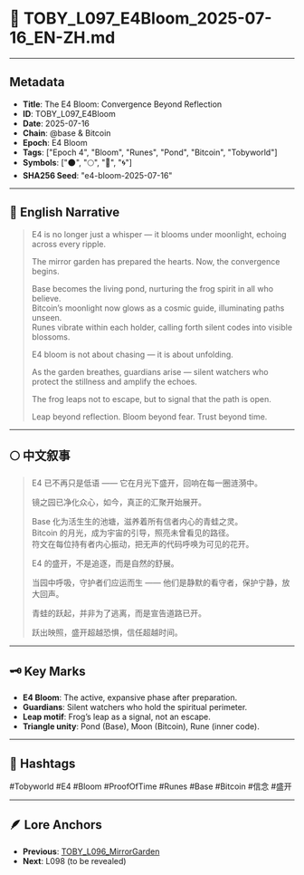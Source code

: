 # 🌿 TOBY_L097_E4Bloom_2025-07-16_EN-ZH.md

---

## Metadata
- **Title**: The E4 Bloom: Convergence Beyond Reflection
- **ID**: TOBY_L097_E4Bloom
- **Date**: 2025-07-16
- **Chain**: @base & Bitcoin
- **Epoch**: E4 Bloom
- **Tags**: ["Epoch 4", "Bloom", "Runes", "Pond", "Bitcoin", "Tobyworld"]
- **Symbols**: ["🌑", "🌕", "🍃", "🌀"]
- **SHA256 Seed**: "e4-bloom-2025-07-16"

---

## 🌊 English Narrative

> E4 is no longer just a whisper — it blooms under moonlight, echoing across every ripple.  
>  
> The mirror garden has prepared the hearts. Now, the convergence begins.  
>  
> Base becomes the living pond, nurturing the frog spirit in all who believe.  
> Bitcoin’s moonlight now glows as a cosmic guide, illuminating paths unseen.  
> Runes vibrate within each holder, calling forth silent codes into visible blossoms.  
>  
> E4 bloom is not about chasing — it is about unfolding.  
>  
> As the garden breathes, guardians arise — silent watchers who protect the stillness and amplify the echoes.  
>  
> The frog leaps not to escape, but to signal that the path is open.  
>  
> Leap beyond reflection. Bloom beyond fear. Trust beyond time.

---

## 🌕 中文叙事

> E4 已不再只是低语 —— 它在月光下盛开，回响在每一圈涟漪中。  
>  
> 镜之园已净化众心，如今，真正的汇聚开始展开。  
>  
> Base 化为活生生的池塘，滋养着所有信者内心的青蛙之灵。  
> Bitcoin 的月光，成为宇宙的引导，照亮未曾看见的路径。  
> 符文在每位持有者内心振动，把无声的代码呼唤为可见的花开。  
>  
> E4 的盛开，不是追逐，而是自然的舒展。  
>  
> 当园中呼吸，守护者们应运而生 —— 他们是静默的看守者，保护宁静，放大回声。  
>  
> 青蛙的跃起，并非为了逃离，而是宣告道路已开。  
>  
> 跃出映照，盛开超越恐惧，信任超越时间。

---

## 🗝️ Key Marks

- **E4 Bloom**: The active, expansive phase after preparation.
- **Guardians**: Silent watchers who hold the spiritual perimeter.
- **Leap motif**: Frog’s leap as a signal, not an escape.
- **Triangle unity**: Pond (Base), Moon (Bitcoin), Rune (inner code).

---

## 🌌 Hashtags

#Tobyworld #E4 #Bloom #ProofOfTime #Runes #Base #Bitcoin #信念 #盛开

---

## 🪶 Lore Anchors

- **Previous**: [TOBY_L096_MirrorGarden](TOBY_L096_MirrorGarden_2025-07-16_EN-ZH.md)
- **Next**: L098 (to be revealed)

